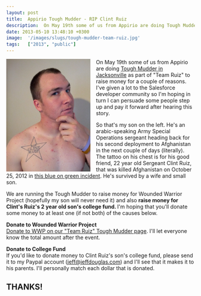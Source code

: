 ```yaml
---
layout: post
title:  Appirio Tough Mudder - RIP Clint Ruiz
description:  On May 19th some of us from Appirio are doing Tough Mudder in Jacksonville as part of Team Ruiz to raise money for a couple of reasons. Ive given a lot to the Salesforce developer community so Im hoping in turn I can persuade some people step up and pay it forward after hearing this story. So thats my son on the left. Hes an arabic-speaking Army Special Operations sergeant heading back for his second deployment to Afghanistan in the next couple of days (literally). The tattoo on his chest is fo
date: 2013-05-10 13:48:10 +0300
image:  '/images/slugs/tough-mudder-team-ruiz.jpg'
tags:   ["2013", "public"]
---
```

<p><a href="images/IMG_20130426_142926_ajcsvp.jpg"><img src="images/IMG_20130426_142926_ajcsvp.jpg" alt="My Son, SGT Douglas" title="Team Ruiz" width="225" height="300" align="left" style="padding-right:15px" /></a>On May 19th some of us from Appirio are doing <a href="http://toughmudder.com/events/florida-jacksonville-sat-may-18-sun-may-19-2013/">Tough Mudder in Jacksonville</a> as part of "Team Ruiz" to raise money for a couple of reasons. I've given a lot to the Salesforce developer community so I'm hoping in turn I can persuade some people step up and pay it forward after hearing this story.</p>
<p>So that's my son on the left. He's an arabic-speaking Army Special Operations sergeant heading back for his second deployment to Afghanistan in the next couple of days (literally). The tattoo on his chest is for his good friend, 22 year old Sergeant Clint Ruiz, that was killed Afghanistan on October 25, 2012 in <a href="http://www.cnn.com/2013/03/11/world/asia/afghanistan-insider-attack">this blue on green incident</a>. He's survived by a wife and small son.</p>
<p>We are running the Tough Mudder to raise money for Wounded Warrior Project (hopefully my son will never need it) and also <strong>raise money for Clint's Ruiz's 2 year old son's college fund. </strong> I'm hoping that you'll donate some money to at least one (if not both) of the causes below.</p>
<p><strong>Donate to Wounded Warrior Project</strong><br>
<a href="https://register.toughmudder.com/tm/#event/13395/page/donate">Donate to WWP on our "Team Ruiz" Tough Mudder page</a>. I'll let everyone know the total amount after the event.</p>
<p><strong>Donate to College Fund</strong><br>
If you'd like to donate money to Clint Ruiz's son's college fund, please send it to my Paypal account (<a href="mailto:jeff@jeffdouglas.com">jeff@jeffdouglas.com</a>) and I'll see that it makes it to his parents. I'll personally match each dollar that is donated.</p>
<h2>THANKS!</h2><BR/><BR/>
